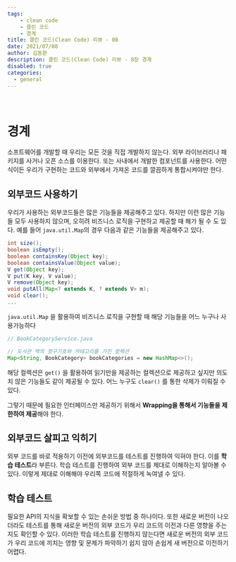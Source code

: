 ```yaml
---
tags: 
    - clean code
    - 클린 코드
    - 경계
title: 클린 코드(Clean Code) 리뷰 - 08
date: 2021/07/08
author: 김동환
description: 클린 코드(Clean Code) 리뷰 - 8장 경계
disabled: true
categories:
  - general
---
```


　
# 경계

소프트웨어를 개발할 때 우리는 모든 것을 직접 개발하지 않는다. 외부 라이브러리나 패키지를 사거나 오픈 소스를 이용한다. 또는 사내에서 개발한 컴포넌트를 사용한다. 어떤식이든 우리가 구현하는 코드와 외부에서 가져온 코드를 깔끔하게 통합시켜야만 한다.

## 외부코드 사용하기

우리가 사용하는 외부코드들은 많은 기능들을 제공해주고 있다. 하지만 이런 많은 기능들 모두 사용하지 않으며, 오히려 비즈니스 로직을 구현하고 제공할 때 해가 될 수 도 있다. 예를 들어 `java.util.Map`의 경우 다음과 같은 기능들을 제공해주고 있다.

```groovy
int size();
boolean isEmpty();
boolean containsKey(Object key);
boolean containsValue(Object value);
V get(Object key);
V put(K key, V value);
V remove(Object key);
void putAll(Map<? extends K, ? extends V> m);
void clear();
...
```

`java.util.Map` 을 활용하여 비즈니스 로직을 구현할 때 해당 기능들을 어느 누구나 사용가능하다

```groovy
// BookCategoryService.java

// 도서관 책의 청구기호와 카테고리를 가진 컬렉션 
Map<String, BookCategory> bookCategories = new HashMap<>();
```

해당 컬렉션은 `get()` 을 활용하여 읽기만을 제공하는 컬렉션으로 제공하고 싶지만 의도치 않은 기능들도 같이 제공될 수 있다. 어느 누구도 `clear()` 를 통한 삭제가 이뤄질 수 있다.

그렇기 때문에 필요한 인터페이스만 제공하기 위해서 **Wrapping을 통해서 기능들을 제한하여 제공**해야 한다.

## 외부코드 살피고 익히기

외부 코드를 바로 적용하기 이전에 외부코드를 테스트를 진행하여 익혀야 한다. 이를 **학습 테스트**라 부른다. 학습 테스트를 진행하여 외부 코드를 제대로 이해하는지 알아볼 수 있다. 이렇게 제대로 이해해야 우리쪽 코드에 적절하게 녹여낼 수 있다.

## 학습 테스트

필요한 API의 지식을 확보할 수 있는 손쉬운 방법 중 하나이다. 또한 새로운 버전이 나오더라도 테스트를 통해 새로운 버전의 외부 코드가 우리 코드의 이전과 다른 영향을 주는지도 확인할 수 있다. 이러한 학습 테스트를 진행하지 않는다면 새로운 버전의 외부 코드가 우리 코드에 끼치는 영향 및 문제가 파악하기 쉽지 않아 손쉽게 새 버전으로 이전하기 어렵다.


